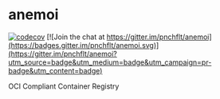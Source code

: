 # anemoi
[![codecov](https://codecov.io/gh/pfltdv/anemoi/branch/master/graph/badge.svg)](https://codecov.io/gh/pfltdv/anemoi) [![Join the chat at https://gitter.im/pnchflt/anemoi](https://badges.gitter.im/pnchflt/anemoi.svg)](https://gitter.im/pnchflt/anemoi?utm_source=badge&utm_medium=badge&utm_campaign=pr-badge&utm_content=badge)

OCI Compliant Container Registry
